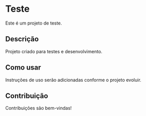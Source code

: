 # Teste

Este é um projeto de teste.

## Descrição

Projeto criado para testes e desenvolvimento.

## Como usar

Instruções de uso serão adicionadas conforme o projeto evoluir.

## Contribuição

Contribuições são bem-vindas!

